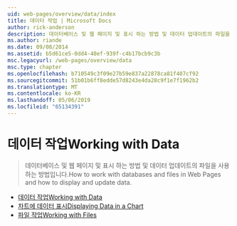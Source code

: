 ```yaml
---
uid: web-pages/overview/data/index
title: 데이터 작업 | Microsoft Docs
author: rick-anderson
description: 데이터베이스 및 웹 페이지 및 표시 하는 방법 및 데이터 업데이트의 파일을 사용 하는 방법입니다.
ms.author: riande
ms.date: 09/08/2014
ms.assetid: b5d61ce5-0dd4-40ef-939f-c4b17bcb9c3b
msc.legacyurl: /web-pages/overview/data
msc.type: chapter
ms.openlocfilehash: b710549c3f09e27b59e837a22878ca81f407cf92
ms.sourcegitcommit: 51b01b6ff8edde57d8243e4da28c9f1e7f1962b2
ms.translationtype: MT
ms.contentlocale: ko-KR
ms.lasthandoff: 05/06/2019
ms.locfileid: "65134391"
---
```

# <a name="working-with-data"></a><span data-ttu-id="7086b-103">데이터 작업</span><span class="sxs-lookup"><span data-stu-id="7086b-103">Working with Data</span></span>

> <span data-ttu-id="7086b-104">데이터베이스 및 웹 페이지 및 표시 하는 방법 및 데이터 업데이트의 파일을 사용 하는 방법입니다.</span><span class="sxs-lookup"><span data-stu-id="7086b-104">How to work with databases and files in Web Pages and how to display and update data.</span></span>

- [<span data-ttu-id="7086b-105">데이터 작업</span><span class="sxs-lookup"><span data-stu-id="7086b-105">Working with Data</span></span>](5-working-with-data.md)
- [<span data-ttu-id="7086b-106">차트에 데이터 표시</span><span class="sxs-lookup"><span data-stu-id="7086b-106">Displaying Data in a Chart</span></span>](7-displaying-data-in-a-chart.md)
- [<span data-ttu-id="7086b-107">파일 작업</span><span class="sxs-lookup"><span data-stu-id="7086b-107">Working with Files</span></span>](working-with-files.md)

